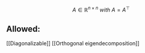 $$A \in \mathbb{R}^{n\times n}\ with \ A = A^\top$$
## Allowed:
[[Diagonalizable]]
[[Orthogonal eigendecomposition]]